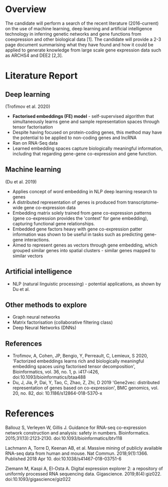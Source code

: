 # Overview
The candidate will perform a search of the recent literature (2016-current) on the use of machine learning, deep learning and artificial intelligence technology in inferring genetic networks and gene functions from coexpression and other biological data [1].
The candidate will provide a 2-3 page document summarising what they have found and how it could be applied to generate knowledge from large scale gene expression data such as ARCHS4 and DEE2 [2,3]. 

# Literature Report 
## Deep learning
(Trofimov et al. 2020)
* **Factorised embeddings (FE) model** - self-supervised algorithm that simultaneously learns gene and sample representation spaces through tensor factorisation
* Despite having focused on protein-coding genes, this method may have the potential to be applied to non-coding genes and lncRNA
* Ran on RNA-Seq data
* Learned embedding spaces capture biologically meaningful information, including that regarding gene-gene co-expression and gene function.

## Machine learning 
(Du et al. 2019)
* Applies concept of word embedding in NLP deep learning research to genes
* A distributed representation of genes is produced from transcriptome-wide gene co-expression data
* Embedding matrix solely trained from gene co-expression patterns (gene co-expression provides the 'context' for gene embedding), capturing functional gene relationships.
* Embedded gene factors heavy with gene co-expression patter information was shown to be useful in tasks such as predicting gene-gene interactions.
* Aimed to represent genes as vectors through gene embedding, which grouped similar genes into spatial clusters - similar genes mapped to similar vectors

## Artificial intelligence 
* NLP (natural linguistic processing) - potential applications, as shown by Du et al.

## Other methods to explore
* Graph neural networks
* Matrix factorisation (collaborative filtering class)
* Deep Neural Networks (DNNs)

## References
* Trofimov, A, Cohen, JP, Bengio, Y, Perreault, C, Lemieux, S 2020, 'Factorized embeddings learns rich and biologically meaningful embedding spaces using factorised tensor decomposition', Bioinformatics, vol. 36, no. 1, p. i417-i426, doi:10.1093/bioinformatics/btaa488
* Du, J, Jia, P, Dai, Y, Tao, C, Zhao, Z, Zhi, D 2019 'Gene2vec: distributed representation of genes based on co-expression', BMC genomics, vol. 20, no. 82, doi: 10.1186/s12864-018-5370-x

# References

Ballouz S, Verleyen W, Gillis J. Guidance for RNA-seq co-expression network construction and analysis: safety in numbers. Bioinformatics. 2015;31(13):2123‐2130. doi:10.1093/bioinformatics/btv118

Lachmann A, Torre D, Keenan AB, et al. Massive mining of publicly available RNA-seq data from human and mouse. Nat Commun. 2018;9(1):1366. Published 2018 Apr 10. doi:10.1038/s41467-018-03751-6

Ziemann M, Kaspi A, El-Osta A. Digital expression explorer 2: a repository of uniformly processed RNA sequencing data. Gigascience. 2019;8(4):giz022. doi:10.1093/gigascience/giz022
